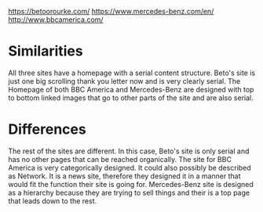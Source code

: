 https://betoorourke.com/
https://www.mercedes-benz.com/en/
http://www.bbcamerica.com/

# Similarities

All three sites have a homepage with a serial content structure. Beto's site is just one big scrolling thank you letter now and is very clearly serial. The Homepage of both BBC America and Mercedes-Benz are designed with top to bottom linked images that go to other parts of the site and are also serial.

# Differences

The rest of the sites are different. In this case, Beto's site is only serial and has no other pages that can be reached organically. The site for BBC America is very categorically designed. It could also possibly be described as Network. It is a news site, therefore they designed it in a manner that would fit the function their site is going for. Mercedes-Benz site is designed as a hierarchy because they are trying to sell things and their is a top page that leads down to the rest.
